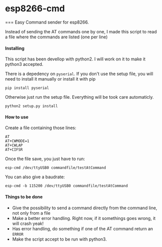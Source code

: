 # esp8266-cmd
===
Easy Command sender for esp8266.

Instead of sending the AT commands one by one, I made this script to read a file where the commands are listed (one per line)

#### Installing

This script has been devellop with python2. I will work on it to make it python3 accepted.

There is a depedency on ```pyserial```. If you don't use the setup file, you will need to install it manually or install it with pip

	pip install pyserial

Otherwise just run the setup file. Everything will be took care automaticly.

	python2 setup.py install

#### How to use

Create a file containing those lines:
	
	AT
	AT+CWMODE=1
	AT+CWLAP
	AT+CIFSR

Once the file save, you just have to run:
	
	esp-cmd /dev/ttyUSB0 commandfile/testAtCommand

You can also give a baudrate:
	
	esp-cmd -b 115200 /dev/ttyUSB0 commandfile/testAtCommand

#### Things to be done

- Give the possibility to send a command directly from the command line, not only from a file
- Make a better error handling. Right now, if it somethings goes wrong, it will crash yeak!
- Has error handling, do something if one of the AT command return an ```ERROR```
- Make the script accept to be run with python3. 
